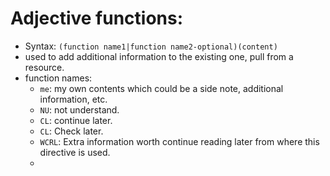 # Adjective functions:
* Syntax: `(function name1|function name2-optional)(content)`
* used to add additional information to the existing one, pull from a resource.
* function names:
  * `me`: my own contents which could be a side note, additional information, etc.
  * `NU`: not understand.
  * `CL`: continue later.
  * `CL`: Check later.
  * `WCRL`: Extra information worth continue reading  later from where this directive is used.
  * 
